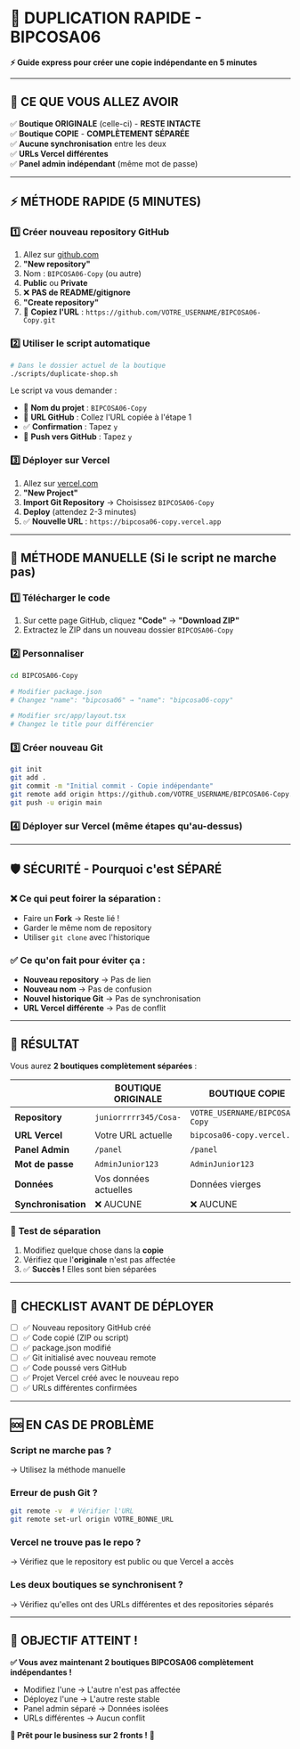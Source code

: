 # 🚀 DUPLICATION RAPIDE - BIPCOSA06

**⚡ Guide express pour créer une copie indépendante en 5 minutes**

---

## 🎯 CE QUE VOUS ALLEZ AVOIR

✅ **Boutique ORIGINALE** (celle-ci) - **RESTE INTACTE**  
✅ **Boutique COPIE** - **COMPLÈTEMENT SÉPARÉE**  
✅ **Aucune synchronisation** entre les deux  
✅ **URLs Vercel différentes**  
✅ **Panel admin indépendant** (même mot de passe)  

---

## ⚡ MÉTHODE RAPIDE (5 MINUTES)

### 1️⃣ Créer nouveau repository GitHub
1. Allez sur [github.com](https://github.com)
2. **"New repository"** 
3. Nom : `BIPCOSA06-Copy` (ou autre)
4. **Public** ou **Private**
5. ❌ **PAS de README/gitignore**
6. **"Create repository"**
7. 📝 **Copiez l'URL** : `https://github.com/VOTRE_USERNAME/BIPCOSA06-Copy.git`

### 2️⃣ Utiliser le script automatique
```bash
# Dans le dossier actuel de la boutique
./scripts/duplicate-shop.sh
```

Le script va vous demander :
- 📝 **Nom du projet** : `BIPCOSA06-Copy`
- 🔗 **URL GitHub** : Collez l'URL copiée à l'étape 1
- ✅ **Confirmation** : Tapez `y`
- 🚀 **Push vers GitHub** : Tapez `y`

### 3️⃣ Déployer sur Vercel
1. Allez sur [vercel.com](https://vercel.com)
2. **"New Project"**
3. **Import Git Repository** → Choisissez `BIPCOSA06-Copy`
4. **Deploy** (attendez 2-3 minutes)
5. ✅ **Nouvelle URL** : `https://bipcosa06-copy.vercel.app`

---

## 🔄 MÉTHODE MANUELLE (Si le script ne marche pas)

### 1️⃣ Télécharger le code
1. Sur cette page GitHub, cliquez **"Code"** → **"Download ZIP"**
2. Extractez le ZIP dans un nouveau dossier `BIPCOSA06-Copy`

### 2️⃣ Personnaliser
```bash
cd BIPCOSA06-Copy

# Modifier package.json
# Changez "name": "bipcosa06" → "name": "bipcosa06-copy"

# Modifier src/app/layout.tsx  
# Changez le title pour différencier
```

### 3️⃣ Créer nouveau Git
```bash
git init
git add .
git commit -m "Initial commit - Copie indépendante"
git remote add origin https://github.com/VOTRE_USERNAME/BIPCOSA06-Copy.git
git push -u origin main
```

### 4️⃣ Déployer sur Vercel (même étapes qu'au-dessus)

---

## 🛡️ SÉCURITÉ - Pourquoi c'est SÉPARÉ

### ❌ **Ce qui peut foirer la séparation :**
- Faire un **Fork** → Reste lié !
- Garder le même nom de repository
- Utiliser `git clone` avec l'historique

### ✅ **Ce qu'on fait pour éviter ça :**
- **Nouveau repository** → Pas de lien
- **Nouveau nom** → Pas de confusion  
- **Nouvel historique Git** → Pas de synchronisation
- **URL Vercel différente** → Pas de conflit

---

## 🎉 RÉSULTAT

Vous aurez **2 boutiques complètement séparées** :

| | **BOUTIQUE ORIGINALE** | **BOUTIQUE COPIE** |
|---|---|---|
| **Repository** | `juniorrrrr345/Cosa-` | `VOTRE_USERNAME/BIPCOSA06-Copy` |
| **URL Vercel** | Votre URL actuelle | `bipcosa06-copy.vercel.app` |
| **Panel Admin** | `/panel` | `/panel` |
| **Mot de passe** | `AdminJunior123` | `AdminJunior123` |
| **Données** | Vos données actuelles | Données vierges |
| **Synchronisation** | ❌ AUCUNE | ❌ AUCUNE |

### 🔄 **Test de séparation**
1. Modifiez quelque chose dans la **copie**
2. Vérifiez que l'**originale** n'est pas affectée
3. ✅ **Succès !** Elles sont bien séparées

---

## 🚨 CHECKLIST AVANT DE DÉPLOYER

- [ ] ✅ Nouveau repository GitHub créé  
- [ ] ✅ Code copié (ZIP ou script)  
- [ ] ✅ package.json modifié  
- [ ] ✅ Git initialisé avec nouveau remote  
- [ ] ✅ Code poussé vers GitHub  
- [ ] ✅ Projet Vercel créé avec le nouveau repo  
- [ ] ✅ URLs différentes confirmées  

---

## 🆘 EN CAS DE PROBLÈME

### **Script ne marche pas ?**
→ Utilisez la méthode manuelle

### **Erreur de push Git ?**
```bash
git remote -v  # Vérifier l'URL
git remote set-url origin VOTRE_BONNE_URL
```

### **Vercel ne trouve pas le repo ?**
→ Vérifiez que le repository est public ou que Vercel a accès

### **Les deux boutiques se synchronisent ?**
→ Vérifiez qu'elles ont des URLs différentes et des repositories séparés

---

## 🎯 OBJECTIF ATTEINT !

**✅ Vous avez maintenant 2 boutiques BIPCOSA06 complètement indépendantes !**

- Modifiez l'une → L'autre n'est pas affectée
- Déployez l'une → L'autre reste stable  
- Panel admin séparé → Données isolées
- URLs différentes → Aucun conflit

**🚀 Prêt pour le business sur 2 fronts !** 🎉